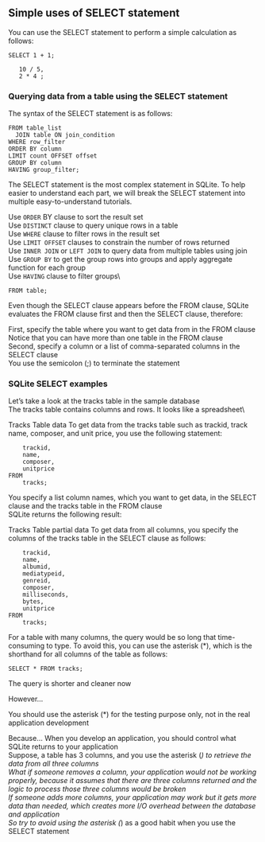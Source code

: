 ## Simple uses of SELECT statement

You can use the SELECT statement to perform a simple calculation as follows:

```SELECT 1 + 1;```

```SELECT 
   10 / 5, 
   2 * 4 ;
```
### Querying data from a table using the SELECT statement
The syntax of the SELECT statement is as follows:

```SELECT DISTINCT column_list
FROM table_list
  JOIN table ON join_condition
WHERE row_filter
ORDER BY column
LIMIT count OFFSET offset
GROUP BY column
HAVING group_filter;
```

The SELECT statement is the most complex statement in SQLite. To help easier to understand each part, we will break the SELECT statement into multiple easy-to-understand tutorials.

Use ```ORDER``` BY clause to sort the result set\
Use ```DISTINCT``` clause to query unique rows in a table\
Use ```WHERE``` clause to filter rows in the result set\
Use ```LIMIT OFFSET``` clauses to constrain the number of rows returned\
Use ```INNER JOIN``` or ```LEFT JOIN``` to query data from multiple tables using join\
Use ```GROUP BY``` to get the group rows into groups and apply aggregate function for each group\
Use ```HAVING``` clause to filter groups\

```SELECT column_list
FROM table;
```
Even though the SELECT clause appears before the FROM clause, SQLite evaluates the FROM clause first and then the SELECT clause, therefore:

First, specify the table where you want to get data from in the FROM clause\
Notice that you can have more than one table in the FROM clause\
Second, specify a column or a list of comma-separated columns in the SELECT clause\
You use the semicolon (;) to terminate the statement

### SQLite SELECT examples
Let’s take a look at the tracks table in the sample database\
The tracks table contains columns and rows. It looks like a spreadsheet\


Tracks Table data
To get data from the tracks table such as trackid, track name, composer, and unit price, you use the following statement:

```SELECT
	trackid,
	name,
	composer,
	unitprice
FROM
	tracks;
 ```
You specify a list column names, which you want to get data, in the SELECT clause and the tracks table in the FROM clause\
SQLite returns the following result:

Tracks Table partial data
To get data from all columns, you specify the columns of the tracks table in the SELECT clause as follows:

```SELECT
	trackid,
	name,
	albumid,
	mediatypeid,
	genreid,
	composer,
	milliseconds,
	bytes,
	unitprice
FROM
	tracks;
```

For a table with many columns, the query would be so long that time-consuming to type. To avoid this, you can use the asterisk (*), which is the shorthand for all columns of the table as follows:

```SELECT * FROM tracks;```

The query is shorter and cleaner now

However…

You should use the asterisk (*) for the testing purpose only, not in the real application development

Because…
When you develop an application, you should control what SQLite returns to your application\
Suppose, a table has 3 columns, and you use the asterisk (*) to retrieve the data from all three columns\
What if someone removes a column, your application would not be working properly, because it assumes that there are three columns returned and the logic to process those three columns would be broken\
If someone adds more columns, your application may work but it gets more data than needed, which creates more I/O overhead between the database and application\
So try to avoid using the asterisk (*) as a good habit when you use the SELECT statement
